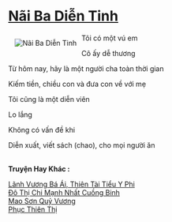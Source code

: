 <a href="https://truyenwiki.net/nai-ba-dien-tinh.35372/" title="Nãi Ba Diễn Tinh"><h1>Nãi Ba Diễn Tinh</h1></a><div style="display:table"><img align="right" style="float: left; padding: 10px;" src="https://truyenwiki.net/a/img/str/src/35372.jpg" alt="Nãi Ba Diễn Tinh">Tôi có một vú em<p></p> Cô ấy dễ thương<p></p> Từ hôm nay, hãy là một người cha toàn thời gian<p></p> Kiếm tiền, chiều con và đưa con về với mẹ<p></p> Tôi cũng là một diễn viên<p></p> Lo lắng<p></p> Không có vấn đề khi<p></p> Diễn xuất, viết sách (chao), cho mọi người ăn</div><p><br><b>Truyện Hay Khác :</b></p><a href="https://truyenwiki.net/lanh-vuong-ba-ai-thien-tai-tieu-y-phi.38319/" alt="Lãnh Vương Bá Ái, Thiên Tài Tiểu Y Phi">Lãnh Vương Bá Ái, Thiên Tài Tiểu Y Phi</a><br/><a href="https://sangtacviet.wordpress.com/2020/10/22/do-thi-chi-manh-nhat-cuong-binh/" alt="Đô Thị Chi Mạnh Nhất Cuồng Binh">Đô Thị Chi Mạnh Nhất Cuồng Binh</a><br/><a href="https://github.com/nownovels/wikidich/tree/master/truyenhay/35520" alt="Mao Sơn Quỷ Vương">Mao Sơn Quỷ Vương</a><br/><a href="https://github.com/nownovels/wikidich/tree/master/truyenhay/35006" alt="Phục Thiên Thị">Phục Thiên Thị</a><br/>